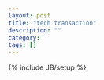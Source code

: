 ```yaml
---
layout: post
title: "tech transaction"
description: ""
category: 
tags: []
---
```

{% include JB/setup %}
